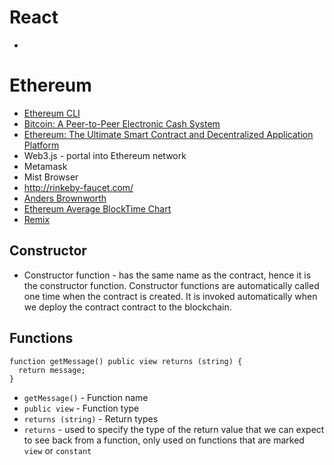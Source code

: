 # React
* 

# Ethereum
* [Ethereum CLI](https://ethereum.org/cli)
* [Bitcoin: A Peer-to-Peer Electronic Cash System](https://bitcoin.org/bitcoin.pdf)
* [Ethereum: The Ultimate Smart Contract and Decentralized Application Platform ](http://web.archive.org/web/20131228111141/http://vbuterin.com/ethereum.html)
* Web3.js - portal into Ethereum network
* Metamask
* Mist Browser
* http://rinkeby-faucet.com/
* [Anders Brownworth](https://anders.com/)
* [Ethereum Average BlockTime Chart](https://etherscan.io/chart/blocktime)
* [Remix](remix.ethereum.org)
## Constructor
* Constructor function - has the same name as the contract, hence it is the constructor function.  Constructor functions are automatically called one time when the contract is created.  It is invoked automatically when we deploy the contract contract to the blockchain.
## Functions
```solidity
function getMessage() public view returns (string) {
  return message;
}
```
* `getMessage()` - Function name
* `public view` - Function type
* `returns (string)` - Return types
* `returns` - used to specify the type of the return value that we can expect to see back from a function, only used on functions that are marked `view` or `constant`
